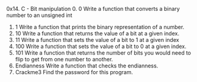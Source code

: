 0x14. C - Bit manipulation
0. 0
  Write a function that converts a binary number to an unsigned int
1. 1
  Write a function that prints the binary representation of a number.
2. 10
  Write a function that returns the value of a bit at a given index.
3. 11
  Write a function that sets the value of a bit to 1 at a given index
4. 100
  Write a function that sets the value of a bit to 0 at a given index.
5. 101
  Write a function that returns the number of bits you would need to flip to get from one number to another.
6. Endianness
  Write a function that checks the endianness.
7. Crackme3
  Find the password for this program.

